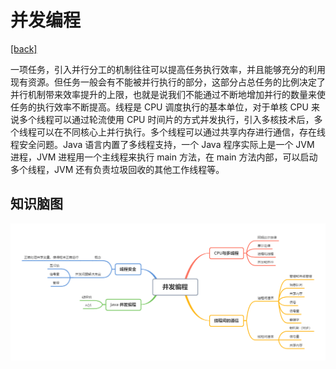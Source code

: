 # 并发编程 

[[back]](../README.md)

一项任务，引入并行分工的机制往往可以提高任务执行效率，并且能够充分的利用现有资源。但任务一般会有不能被并行执行的部分，这部分占总任务的比例决定了并行机制带来效率提升的上限，也就是说我们不能通过不断地增加并行的数量来使任务的执行效率不断提高。线程是 CPU 调度执行的基本单位，对于单核 CPU 来说多个线程可以通过轮流使用 CPU 时间片的方式并发执行，引入多核技术后，多个线程可以在不同核心上并行执行。多个线程可以通过共享内存进行通信，存在线程安全问题。Java 语言内置了多线程支持，一个 Java 程序实际上是一个 JVM 进程，JVM 进程用一个主线程来执行 main 方法，在 main 方法内部，可以启动多个线程，JVM 还有负责垃圾回收的其他工作线程等。

## 知识脑图

![脑图](./mind/3.并发编程.png)

